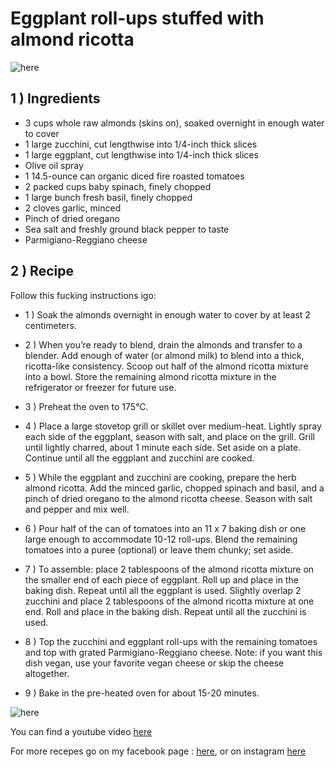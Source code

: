 
# Eggplant roll-ups stuffed with almond ricotta

![here](http://cf.foodista.com/content/fp/qtx45fxeu7qsj8ci.jpg)

## 1 ) Ingredients

- 3 cups whole raw almonds (skins on), soaked overnight in enough water to cover
- 1 large zucchini, cut lengthwise into 1/4-inch thick slices
- 1 large eggplant, cut lengthwise into 1/4-inch thick slices
- Olive oil spray
- 1 14.5-ounce can organic diced fire roasted tomatoes
- 2 packed cups baby spinach, finely chopped
- 1 large bunch fresh basil, finely chopped
- 2 cloves garlic, minced
- Pinch of dried oregano
- Sea salt and freshly ground black pepper to taste
- Parmigiano-Reggiano cheese


## 2 ) Recipe

Follow this fucking instructions igo:

- 1 ) Soak the almonds overnight in enough water to cover by at least 2 centimeters. 

- 2 ) When you’re ready to blend, drain the almonds and transfer to a blender. Add enough of water (or almond milk) to blend into a thick, ricotta-like consistency. Scoop out half of the almond ricotta mixture into a bowl. Store the remaining almond ricotta mixture in the refrigerator or freezer for future use.

- 3 ) Preheat the oven to 175°C. 

- 4 ) Place a large stovetop grill or skillet over medium-heat. Lightly spray each side of the eggplant, season with salt, and place on the grill. Grill until lightly charred, about 1 minute each side. Set aside on a plate. Continue until all the eggplant and zucchini are cooked.

- 5 ) While the eggplant and zucchini are cooking, prepare the herb almond ricotta. Add the minced garlic, chopped spinach and basil, and a pinch of dried oregano to the almond ricotta cheese. Season with salt and pepper and mix well.

- 6 ) Pour half of the can of tomatoes into an 11 x 7 baking dish or one large enough to accommodate 10-12 roll-ups. Blend the remaining tomatoes into a puree (optional) or leave them chunky; set aside.


- 7 ) To assemble: place 2 tablespoons of the almond ricotta mixture on the smaller end of each piece of eggplant. Roll up and place in the baking dish. Repeat until all the eggplant is used. Slightly overlap 2 zucchini and place 2 tablespoons of the almond ricotta mixture at one end. Roll and place in the baking dish. Repeat until all the zucchini is used.

- 8 ) Top the zucchini and eggplant roll-ups with the remaining tomatoes and top with grated Parmigiano-Reggiano cheese. Note: if you want this dish vegan, use your favorite vegan cheese or skip the cheese altogether.

- 9 ) Bake in the pre-heated oven for about 15-20 minutes.

![here](http://cf.foodista.com/content/fp/5mx5woijylrvnvie.jpg)

You can find a youtube video [here](https://www.youtube.com/watch?v=aLpru3FYupc)


For more recepes go on my facebook page : [here](https://www.facebook.com/michel.dabrov), or on instagram [here](https://www.instagram.com/dabrovmichel/)

